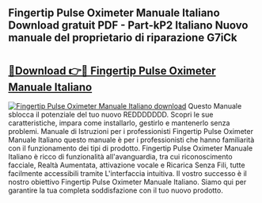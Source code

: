 ## Fingertip Pulse Oximeter Manuale Italiano Download gratuit PDF - Part-kP2 Italiano Nuovo manuale del proprietario di riparazione G7iCk

# <h2><a href="http://dffyfj.blite.top/?on=Fingertip+Pulse+Oximeter+Manuale+Italiano">🔗Download 👉🔴 Fingertip Pulse Oximeter Manuale Italiano</a></h2>

[![Fingertip Pulse Oximeter Manuale Italiano download](https://i.imgur.com/lujVjoI.png)](http://dffyfj.blite.top/?on=Fingertip+Pulse+Oximeter+Manuale+Italiano)
Questo Manuale sblocca il potenziale del tuo nuovo REDDDDDDD. Scopri le sue caratteristiche, impara come installarlo, gestirlo e mantenerlo senza problemi. Manuale di Istruzioni per i professionisti Fingertip Pulse Oximeter Manuale Italiano questo manuale è per i professionisti che hanno familiarità con il funzionamento dei tipi di prodotto. Fingertip Pulse Oximeter Manuale Italiano è ricco di funzionalità all'avanguardia, tra cui riconoscimento facciale, Realtà Aumentata, attivazione vocale e Ricarica Senza Fili, tutte facilmente accessibili tramite L'interfaccia intuitiva. Il vostro successo è il nostro obiettivo Fingertip Pulse Oximeter Manuale Italiano. Siamo qui per garantire la tua completa soddisfazione con il tuo nuovo prodotto.
